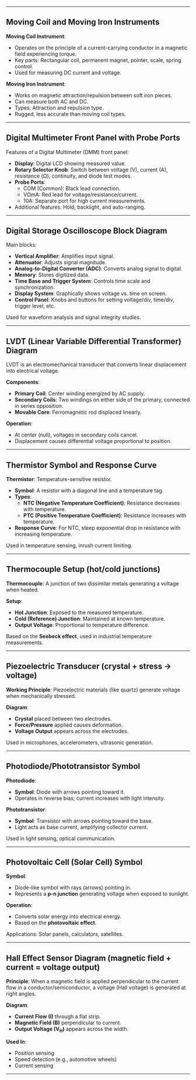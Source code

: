 
---

##  Moving Coil and Moving Iron Instruments

**Moving Coil Instrument**:
- Operates on the principle of a current-carrying conductor in a magnetic field experiencing torque.
- Key parts: Rectangular coil, permanent magnet, pointer, scale, spring control.
- Used for measuring DC current and voltage.

**Moving Iron Instrument**:
- Works on magnetic attraction/repulsion between soft iron pieces.
- Can measure both AC and DC.
- Types: Attraction and repulsion type.
- Rugged, less accurate than moving coil types.

---

##  Digital Multimeter Front Panel with Probe Ports

Features of a Digital Multimeter (DMM) front panel:

- **Display**: Digital LCD showing measured value.
- **Rotary Selector Knob**: Switch between voltage (V), current (A), resistance (Ω), continuity, and diode test modes.
- **Probe Ports**:
  - COM (Common): Black lead connection.
  - VΩmA: Red lead for voltage/resistance/current.
  - 10A: Separate port for high current measurements.
- Additional features: Hold, backlight, and auto-ranging.

---

##  Digital Storage Oscilloscope Block Diagram

Main blocks:

- **Vertical Amplifier**: Amplifies input signal.
- **Attenuator**: Adjusts signal magnitude.
- **Analog-to-Digital Converter (ADC)**: Converts analog signal to digital.
- **Memory**: Stores digitized data.
- **Time Base and Trigger System**: Controls time scale and synchronization.
- **Display System**: Graphically shows voltage vs. time on screen.
- **Control Panel**: Knobs and buttons for setting voltage/div, time/div, trigger level, etc.

Used for waveform analysis and signal integrity studies.

---

##  LVDT (Linear Variable Differential Transformer) Diagram

LVDT is an electromechanical transducer that converts linear displacement into electrical voltage.

**Components**:
- **Primary Coil**: Center winding energized by AC supply.
- **Secondary Coils**: Two windings on either side of the primary, connected in series opposition.
- **Movable Core**: Ferromagnetic rod displaced linearly.

**Operation**:
- At center (null), voltages in secondary coils cancel.
- Displacement causes differential voltage proportional to position.

---

##  Thermistor Symbol and Response Curve

**Thermistor**: Temperature-sensitive resistor.

- **Symbol**: A resistor with a diagonal line and a temperature tag.
- **Types**:
  - **NTC (Negative Temperature Coefficient)**: Resistance decreases with temperature.
  - **PTC (Positive Temperature Coefficient)**: Resistance increases with temperature.
- **Response Curve**: For NTC, steep exponential drop in resistance with increasing temperature.

Used in temperature sensing, inrush current limiting.

---

##  Thermocouple Setup (hot/cold junctions)

**Thermocouple**: A junction of two dissimilar metals generating a voltage when heated.

**Setup**:
- **Hot Junction**: Exposed to the measured temperature.
- **Cold (Reference) Junction**: Maintained at known temperature.
- **Output Voltage**: Proportional to temperature difference.

Based on the **Seebeck effect**, used in industrial temperature measurements.

---

##  Piezoelectric Transducer (crystal + stress → voltage)

**Working Principle**: Piezoelectric materials (like quartz) generate voltage when mechanically stressed.

**Diagram**:
- **Crystal** placed between two electrodes.
- **Force/Pressure** applied causes deformation.
- **Voltage Output** appears across the electrodes.

Used in microphones, accelerometers, ultrasonic generation.

---

##  Photodiode/Phototransistor Symbol

**Photodiode**:
- **Symbol**: Diode with arrows pointing toward it.
- Operates in reverse bias; current increases with light intensity.

**Phototransistor**:
- **Symbol**: Transistor with arrows pointing toward the base.
- Light acts as base current, amplifying collector current.

Used in light sensing, optical communication.

---

##  Photovoltaic Cell (Solar Cell) Symbol

**Symbol**:
- Diode-like symbol with rays (arrows) pointing in.
- Represents a **p-n junction** generating voltage when exposed to sunlight.

**Operation**:
- Converts solar energy into electrical energy.
- Based on the **photovoltaic effect**.

Applications: Solar panels, calculators, satellites.

---

##  Hall Effect Sensor Diagram (magnetic field + current = voltage output)

**Principle**: When a magnetic field is applied perpendicular to the current flow in a conductor/semiconductor, a voltage (Hall voltage) is generated at right angles.

**Diagram**:
- **Current Flow (I)** through a flat strip.
- **Magnetic Field (B)** perpendicular to current.
- **Output Voltage (V<sub>H</sub>)** appears across the width.

**Used In**:
- Position sensing
- Speed detection (e.g., automotive wheels)
- Current sensing

---
